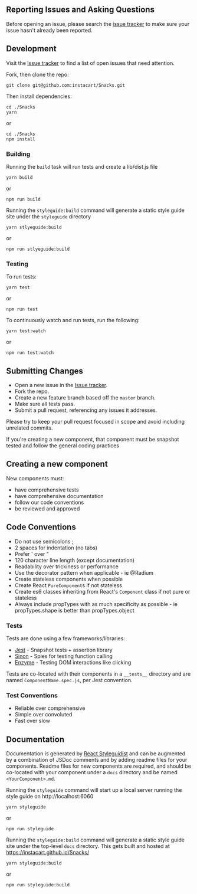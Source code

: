 ## Reporting Issues and Asking Questions
Before opening an issue, please search the [issue tracker](https://github.com/instacart/Snacks/issues) to make sure your issue hasn't already been reported.

## Development

Visit the [Issue tracker](https://github.com/instacart/Snacks/issues) to find a list of open issues that need attention.

Fork, then clone the repo:
```
git clone git@github.com:instacart/Snacks.git
```

Then install dependencies:
```
cd ./Snacks
yarn
```
or
```
cd ./Snacks
npm install
```

### Building

Running the `build` task will run tests and create a lib/dist.js file
```
yarn build
```
or
```
npm run build
```

Running the `styleguide:build` command will generate a static style guide site under the `styleguide` directory
```
yarn stlyeguide:build
```
or
```
npm run stlyeguide:build
```

### Testing

To run tests:
```
yarn test
```
or
```
npm run test
```

To continuously watch and run tests, run the following:
```
yarn test:watch
```
or
```
npm run test:watch
```

## Submitting Changes

* Open a new issue in the [Issue tracker](https://github.com/instacart/Snacks/issues).
* Fork the repo.
* Create a new feature branch based off the `master` branch.
* Make sure all tests pass.
* Submit a pull request, referencing any issues it addresses.

Please try to keep your pull request focused in scope and avoid including unrelated commits.

If you're creating a new component, that component must be snapshot tested and follow the general coding practices

## Creating a new component
New components must:
* have comprehensive tests
* have comprehensive documentation
* follow our code conventions
* be reviewed and approved

## Code Conventions
* Do not use semicolons ;
* 2 spaces for indentation (no tabs)
* Prefer ' over "
* 120 character line length (except documentation)
* Readability over trickiness or performance
* Use the decorator pattern when applicable - ie @Radium
* Create stateless components when possible
* Create React `PureComponent`s if not stateless
* Create es6 classes inheriting from React's `Component` class if not pure or stateless
* Always include propTypes with as much specificity as possible - ie propTypes.shape is better than propTypes.object

### Tests
Tests are done using a few frameworks/libraries:
* [Jest](https://facebook.github.io/jest/) - Snapshot tests + assertion library
* [Sinon](http://sinonjs.org/) - Spies for testing function calling
* [Enzyme](https://github.com/airbnb/enzyme) - Testing DOM interactions like clicking

Tests are co-located with their components in a `__tests__` directory and are named `ComponentName.spec.js`, per Jest convention.

### Test Conventions
* Reliable over comprehensive
* Simple over convoluted  
* Fast over slow

## Documentation

Documentation is generated by [React Styleguidist](https://react-styleguidist.js.org) and can be augmented by a combination of JSDoc comments and by adding readme files for your components. Readme files for new components are required, and should be co-located with your component under a `docs` directory and be named `<YourComponent>.md`.

Running the `styleguide` command will start up a local server running the style guide on http://localhost:6060
```
yarn styleguide
```
or
```
npm run styleguide
```

Running the `styleguide:build` command will generate a static style guide site under the top-level `docs` directory. This gets built and hosted at https://instacart.github.io/Snacks/
```
yarn styleguide:build
```
or
```
npm run styleguide:build
```
